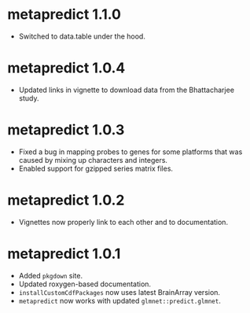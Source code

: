 # metapredict 1.1.0
- Switched to data.table under the hood.

# metapredict 1.0.4
- Updated links in vignette to download data from the Bhattacharjee study.

# metapredict 1.0.3
- Fixed a bug in mapping probes to genes for some platforms that was caused by mixing up characters and integers.
- Enabled support for gzipped series matrix files.

# metapredict 1.0.2
- Vignettes now properly link to each other and to documentation.

# metapredict 1.0.1
- Added `pkgdown` site.
- Updated roxygen-based documentation.
- `installCustomCdfPackages` now uses latest BrainArray version.
- `metapredict` now works with updated `glmnet::predict.glmnet`.
